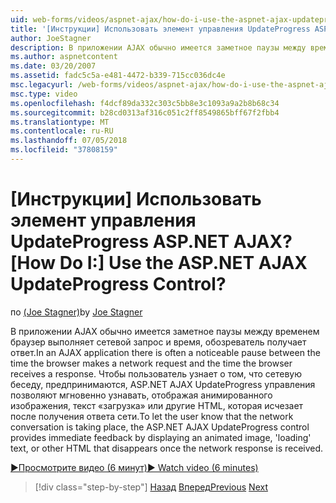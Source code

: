 ```yaml
---
uid: web-forms/videos/aspnet-ajax/how-do-i-use-the-aspnet-ajax-updateprogress-control
title: '[Инструкции] Использовать элемент управления UpdateProgress ASP.NET AJAX? | Документы Майкрософт'
author: JoeStagner
description: В приложении AJAX обычно имеется заметное паузы между временем браузер выполняет сетевой запрос и время, обозреватель получает ответ. Т...
ms.author: aspnetcontent
ms.date: 03/20/2007
ms.assetid: fadc5c5a-e481-4472-b339-715cc036dc4e
msc.legacyurl: /web-forms/videos/aspnet-ajax/how-do-i-use-the-aspnet-ajax-updateprogress-control
msc.type: video
ms.openlocfilehash: f4dcf89da332c303c5bb8e3c1093a9a2b8b68c34
ms.sourcegitcommit: b28cd0313af316c051c2ff8549865bff67f2fbb4
ms.translationtype: MT
ms.contentlocale: ru-RU
ms.lasthandoff: 07/05/2018
ms.locfileid: "37808159"
---
```

<a name="how-do-i-use-the-aspnet-ajax-updateprogress-control"></a><span data-ttu-id="77caa-105">[Инструкции] Использовать элемент управления UpdateProgress ASP.NET AJAX?</span><span class="sxs-lookup"><span data-stu-id="77caa-105">[How Do I:] Use the ASP.NET AJAX UpdateProgress Control?</span></span>
====================
<span data-ttu-id="77caa-106">по [(Joe Stagner)](https://github.com/JoeStagner)</span><span class="sxs-lookup"><span data-stu-id="77caa-106">by [Joe Stagner](https://github.com/JoeStagner)</span></span>

<span data-ttu-id="77caa-107">В приложении AJAX обычно имеется заметное паузы между временем браузер выполняет сетевой запрос и время, обозреватель получает ответ.</span><span class="sxs-lookup"><span data-stu-id="77caa-107">In an AJAX application there is often a noticeable pause between the time the browser makes a network request and the time the browser receives a response.</span></span> <span data-ttu-id="77caa-108">Чтобы пользователь узнает о том, что сетевую беседу, предпринимаются, ASP.NET AJAX UpdateProgress управления позволяют мгновенно узнавать, отображая анимированного изображения, текст «загрузка» или другие HTML, которая исчезает после получения ответа сети.</span><span class="sxs-lookup"><span data-stu-id="77caa-108">To let the user know that the network conversation is taking place, the ASP.NET AJAX UpdateProgress control provides immediate feedback by displaying an animated image, 'loading' text, or other HTML that disappears once the network response is received.</span></span>

[<span data-ttu-id="77caa-109">&#9654;Просмотрите видео (6 минут)</span><span class="sxs-lookup"><span data-stu-id="77caa-109">&#9654; Watch video (6 minutes)</span></span>](https://channel9.msdn.com/Blogs/ASP-NET-Site-Videos/how-do-i-use-the-aspnet-ajax-updateprogress-control)

> [!div class="step-by-step"]
> <span data-ttu-id="77caa-110">[Назад](how-do-i-implement-the-incremental-page-display-pattern-using-http-get-and-post.md)
> [Вперед](how-do-i-use-the-aspnet-ajax-history-control.md)</span><span class="sxs-lookup"><span data-stu-id="77caa-110">[Previous](how-do-i-implement-the-incremental-page-display-pattern-using-http-get-and-post.md)
[Next](how-do-i-use-the-aspnet-ajax-history-control.md)</span></span>
